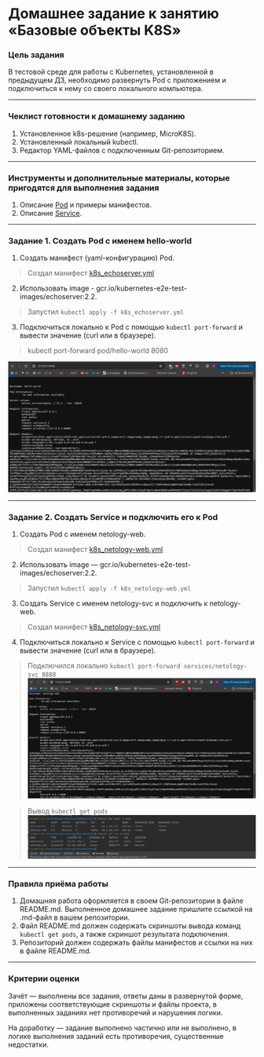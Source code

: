 # Домашнее задание к занятию «Базовые объекты K8S»

### Цель задания

В тестовой среде для работы с Kubernetes, установленной в предыдущем ДЗ, необходимо развернуть Pod с приложением и подключиться к нему со своего локального компьютера.

------

### Чеклист готовности к домашнему заданию

1. Установленное k8s-решение (например, MicroK8S).
2. Установленный локальный kubectl.
3. Редактор YAML-файлов с подключенным Git-репозиторием.

------

### Инструменты и дополнительные материалы, которые пригодятся для выполнения задания

1. Описание [Pod](https://kubernetes.io/docs/concepts/workloads/pods/) и примеры манифестов.
2. Описание [Service](https://kubernetes.io/docs/concepts/services-networking/service/).

------

### Задание 1. Создать Pod с именем hello-world

1. Создать манифест (yaml-конфигурацию) Pod.

> Создал манифест [k8s_echoserver.yml](https://github.com/AVasMakarov/devops-netology/blob/main/Homework/12/2/k8s_echoserver.yml)

2. Использовать image - gcr.io/kubernetes-e2e-test-images/echoserver:2.2.

> Запустил `kubectl apply -f k8s_echoserver.yml`

3. Подключиться локально к Pod с помощью `kubectl port-forward` и вывести значение (curl или в браузере).

> kubectl port-forward pod/hello-world 8080

 ![1](https://github.com/AVasMakarov/devops-netology/blob/main/Screenshots/HW12_2/1.png?raw=true)

------

### Задание 2. Создать Service и подключить его к Pod

1. Создать Pod с именем netology-web.

> Создал манифест [k8s_netology-web.yml](https://github.com/AVasMakarov/devops-netology/blob/main/Homework/12/2/k8s_netology-web.yml)

2. Использовать image — gcr.io/kubernetes-e2e-test-images/echoserver:2.2.

> Запустил `kubectl apply -f k8s_netology-web.yml`

3. Создать Service с именем netology-svc и подключить к netology-web.

> Создал манифест [k8s_netology-svc.yml](https://github.com/AVasMakarov/devops-netology/blob/main/Homework/12/2/k8s_netology-svc.yml)

4. Подключиться локально к Service с помощью `kubectl port-forward` и вывести значение (curl или в браузере).

> Подключился локально `kubectl port-forward services/netology-svc 8888`
 ![2](https://github.com/AVasMakarov/devops-netology/blob/main/Screenshots/HW12_2/2.png?raw=true)
 
> Вывод `kubectl get pods` 
 ![3](https://github.com/AVasMakarov/devops-netology/blob/main/Screenshots/HW12_2/3.png?raw=true)


------

### Правила приёма работы

1. Домашняя работа оформляется в своем Git-репозитории в файле README.md. Выполненное домашнее задание пришлите ссылкой на .md-файл в вашем репозитории.
2. Файл README.md должен содержать скриншоты вывода команд `kubectl get pods`, а также скриншот результата подключения.
3. Репозиторий должен содержать файлы манифестов и ссылки на них в файле README.md.

------

### Критерии оценки
Зачёт — выполнены все задания, ответы даны в развернутой форме, приложены соответствующие скриншоты и файлы проекта, в выполненных заданиях нет противоречий и нарушения логики.

На доработку — задание выполнено частично или не выполнено, в логике выполнения заданий есть противоречия, существенные недостатки.